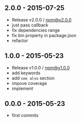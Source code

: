 

## 2.0.0 - 2015-07-25
- Release v2.0.0 / npm@v2.0.0
- just pass callback
- fix dependencies range
- fix bin property in package.json
- refactor

## 1.0.0 - 2015-05-23
- Release v1.0.0 / npm@v1.0.0
- add keywords
- add `see also` section
- impove coverage
- implement

## 0.0.0 - 2015-05-23
- first commits